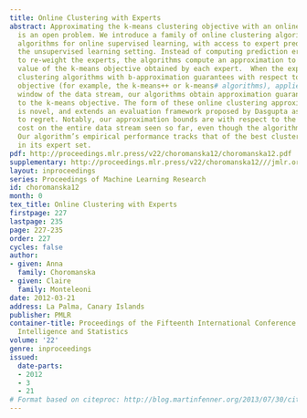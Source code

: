 ```yaml
---
title: Online Clustering with Experts
abstract: Approximating the k-means clustering objective with an online learning algorithm
  is an open problem. We introduce a family of online clustering algorithms by extending
  algorithms for online supervised learning, with access to expert predictors, to
  the unsupervised learning setting. Instead of computing prediction errors in order
  to re-weight the experts, the algorithms compute an approximation to the current
  value of the k-means objective obtained by each expert.  When the experts are batch
  clustering algorithms with b-approximation guarantees with respect to the k-means
  objective (for example, the k-means++ or k-means# algorithms), applied to a sliding
  window of the data stream, our algorithms obtain approximation guarantees with respect
  to the k-means objective. The form of these online clustering approximation guarantees
  is novel, and extends an evaluation framework proposed by Dasgupta as an analog
  to regret. Notably, our approximation bounds are with respect to the optimal k-means
  cost on the entire data stream seen so far, even though the algorithm is online.
  Our algorithm’s empirical performance tracks that of the best clustering algorithm
  in its expert set.
pdf: http://proceedings.mlr.press/v22/choromanska12/choromanska12.pdf
supplementary: http://proceedings.mlr.press/v22/choromanska12///jmlr.org/proceedings/papers/v22/choromanska12/choromanska12Supple.pdf
layout: inproceedings
series: Proceedings of Machine Learning Research
id: choromanska12
month: 0
tex_title: Online Clustering with Experts
firstpage: 227
lastpage: 235
page: 227-235
order: 227
cycles: false
author:
- given: Anna
  family: Choromanska
- given: Claire
  family: Monteleoni
date: 2012-03-21
address: La Palma, Canary Islands
publisher: PMLR
container-title: Proceedings of the Fifteenth International Conference on Artificial
  Intelligence and Statistics
volume: '22'
genre: inproceedings
issued:
  date-parts:
  - 2012
  - 3
  - 21
# Format based on citeproc: http://blog.martinfenner.org/2013/07/30/citeproc-yaml-for-bibliographies/
---
```

